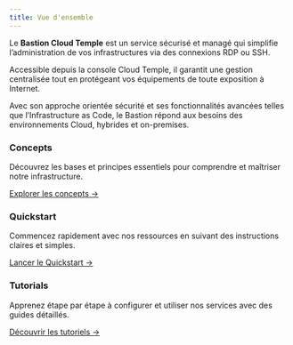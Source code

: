 ```yaml
---
title: Vue d'ensemble
---
```


Le **Bastion Cloud Temple** est un service sécurisé et managé qui simplifie l’administration de vos infrastructures via des connexions RDP ou SSH. 

Accessible depuis la console Cloud Temple, il garantit une gestion centralisée tout en protégeant vos équipements de toute exposition à Internet. 

Avec son approche orientée sécurité et ses fonctionnalités avancées telles que l’Infrastructure as Code, le Bastion répond aux besoins des environnements Cloud, hybrides et on-premises.


<div class="card-grid">
  <div class="card">
    <h3>Concepts</h3>
    <p>Découvrez les bases et principes essentiels pour comprendre et maîtriser notre infrastructure.</p>
    <a href="./concepts" class="card-link">Explorer les concepts &rarr;</a>
  </div>
  <div class="card">
    <h3>Quickstart</h3>
    <p>Commencez rapidement avec nos ressources en suivant des instructions claires et simples.</p>
    <a href="./quickstart" class="card-link">Lancer le Quickstart &rarr;</a>
  </div>
    <div class="card">
    <h3>Tutorials</h3>
    <p>Apprenez étape par étape à configurer et utiliser nos services avec des guides détaillés.</p>
    <a href="./tutorials" class="card-link">Découvrir les tutoriels &rarr;</a>
  </div>
</div>
